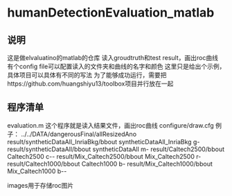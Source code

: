 # humanDetectionEvaluation_matlab

## 说明
这是做elvaluatino的matlab的仓库
读入groudtruth和test result，画出roc曲线
有个config file可以配置读入的文件夹和曲线的名字和颜色
这里只是给出个示例，具体项目可以具体有不同的写法
为了能够成功运行，需要把https://github.com/huangshiyu13/toolbox项目并行放在一起

## 程序清单
evaluation.m 这个程序就是读入结果文件，画出roc曲线
configure/draw.cfg 
例子：
../../DATA/dangerousFinal/allResizedAno
result/syntheticDataAll_InriaBkg/bbout syntheticDataAll_InriaBkg g-
result/syntheticDataAll/bbout syntheticDataAll m-
result/Caltech2500/bbout Caltech2500 c--
result/Mix_Caltech2500/bbout Mix_Caltech2500 r-
result/Caltech1000/bbout Caltech1000 b-
result/Mix_Caltech1000/bbout Mix_Caltech1000 b--

images用于存储roc图片

